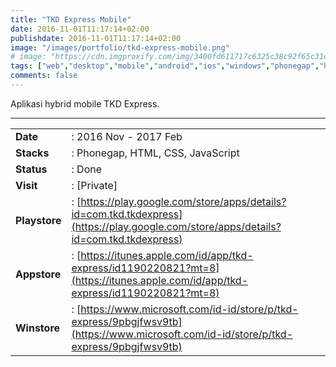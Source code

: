 ```yaml
---
title: "TKD Express Mobile"
date: 2016-11-01T11:17:14+02:00
publishdate: 2016-11-01T11:17:14+02:00
image: "/images/portfolio/tkd-express-mobile.png"
# image: "https://cdn.imgproxify.com/img/3400fd611717c6325c38c92f65c31ceedcb94fa308c6df5f049fb4678d6cc17f19c3f954f5720a24e353ea6fdca600b806543be2506465926efe52251b80e70fd359a2f4a54ddb2f.png"
tags: ["web","desktop","mobile","android","ios","windows","phonegap","html","css","javascript"]
comments: false
---
```


Aplikasi hybrid mobile TKD Express.
<!--more-->
---

|||
|---|---|
|**Date**| : 2016 Nov - 2017 Feb
|**Stacks**| : Phonegap, HTML, CSS, JavaScript
|**Status**| : Done
|**Visit**| : [Private]
|**Playstore**| : [https://play.google.com/store/apps/details?id=com.tkd.tkdexpress](https://play.google.com/store/apps/details?id=com.tkd.tkdexpress)
|**Appstore**| : [https://itunes.apple.com/id/app/tkd-express/id1190220821?mt=8](https://itunes.apple.com/id/app/tkd-express/id1190220821?mt=8)
|**Winstore**| : [https://www.microsoft.com/id-id/store/p/tkd-express/9pbgjfwsv9tb](https://www.microsoft.com/id-id/store/p/tkd-express/9pbgjfwsv9tb)

